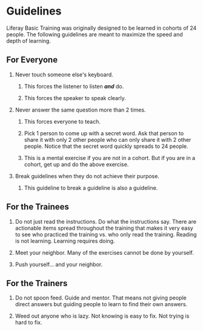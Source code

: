 # Guidelines

Liferay Basic Training was originally designed to be learned in cohorts of 24 people. The following guidelines are meant to maximize the speed and depth of learning.

## For Everyone

1. Never touch someone else's keyboard.

	1. This forces the listener to listen ***and*** do.

	1. This forces the speaker to speak clearly.

1. Never answer the same question more than 2 times.

	1. This forces everyone to teach.

	1. Pick 1 person to come up with a secret word. Ask that person to share it with only 2 other people who can only share it with 2 other people. Notice that the secret word quickly spreads to 24 people.

	1. This is a mental exercise if you are not in a cohort. But if you are in a cohort, get up and do the above exercise.

1. Break guidelines when they do not achieve their purpose.

	1. This guideline to break a guideline is also a guideline.

## For the Trainees

1. Do not just read the instructions. Do what the instructions say. There are actionable items spread throughout the training that makes it very easy to see who practiced the training vs. who only read the training. Reading is not learning. Learning requires doing.

1. Meet your neighbor. Many of the exercises cannot be done by yourself.

1. Push yourself... and your neighbor.

## For the Trainers

1. Do not spoon feed. Guide and mentor. That means not giving people direct answers but guiding people to learn to find their own answers.

1. Weed out anyone who is lazy. Not knowing is easy to fix. Not trying is hard to fix.